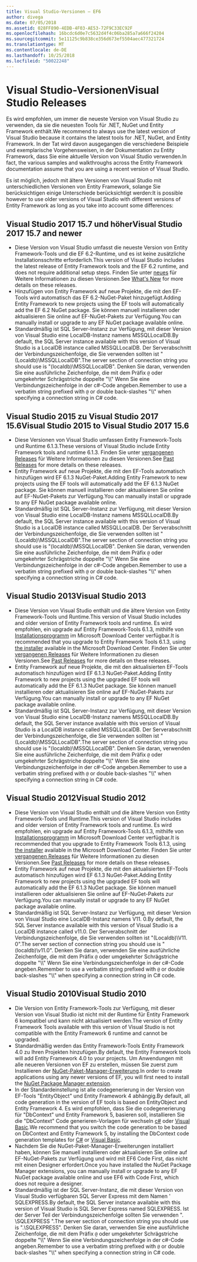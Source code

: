 ```yaml
---
title: Visual Studio-Versionen – EF6
author: divega
ms.date: 07/05/2018
ms.assetid: 028FF890-4EDB-4F03-AE53-72F9C33EC92F
ms.openlocfilehash: 16bcdc6d0e7c5632d4f4c06ba285a7a666f24204
ms.sourcegitcommit: 5e11125c9b838ce356d673ef5504aec477321724
ms.translationtype: MT
ms.contentlocale: de-DE
ms.lasthandoff: 10/25/2018
ms.locfileid: "50022248"
---
```

# <a name="visual-studio-releases"></a><span data-ttu-id="02dd5-102">Visual Studio-Versionen</span><span class="sxs-lookup"><span data-stu-id="02dd5-102">Visual Studio Releases</span></span>

<span data-ttu-id="02dd5-103">Es wird empfohlen, um immer die neueste Version von Visual Studio zu verwenden, da sie die neuesten Tools für .NET, NuGet und Entity Framework enthält.</span><span class="sxs-lookup"><span data-stu-id="02dd5-103">We recommend to always use the latest version of Visual Studio because it contains the latest tools for .NET, NuGet, and Entity Framework.</span></span>
<span data-ttu-id="02dd5-104">In der Tat wird davon ausgegangen die verschiedene Beispiele und exemplarische Vorgehensweisen, in der Dokumentation zu Entity Framework, dass Sie eine aktuelle Version von Visual Studio verwenden.</span><span class="sxs-lookup"><span data-stu-id="02dd5-104">In fact, the various samples and walkthroughs across the Entity Framework documentation assume that you are using a recent version of Visual Studio.</span></span>

<span data-ttu-id="02dd5-105">Es ist möglich, jedoch mit ältere Versionen von Visual Studio mit unterschiedlichen Versionen von Entity Framework, solange Sie berücksichtigen einige Unterschiede berücksichtigt werden:</span><span class="sxs-lookup"><span data-stu-id="02dd5-105">It is possible however to use older versions of Visual Studio with different versions of Entity Framework as long as you take into account some differences:</span></span>

## <a name="visual-studio-2017-157-and-newer"></a><span data-ttu-id="02dd5-106">Visual Studio 2017 15.7 und höher</span><span class="sxs-lookup"><span data-stu-id="02dd5-106">Visual Studio 2017 15.7 and newer</span></span>

- <span data-ttu-id="02dd5-107">Diese Version von Visual Studio umfasst die neueste Version von Entity Framework-Tools und die EF 6.2-Runtime, und es ist keine zusätzliche Installationsschritte erforderlich.</span><span class="sxs-lookup"><span data-stu-id="02dd5-107">This version of Visual Studio includes the latest release of Entity Framework tools and the EF 6.2 runtime, and does not require additional setup steps.</span></span>
<span data-ttu-id="02dd5-108">Finden Sie unter [neues](~/ef6/what-is-new/index.md) für Weitere Informationen zu diesen Versionen.</span><span class="sxs-lookup"><span data-stu-id="02dd5-108">See [What's New](~/ef6/what-is-new/index.md) for more details on these releases.</span></span>
- <span data-ttu-id="02dd5-109">Hinzufügen von Entity Framework auf neue Projekte, die mit den EF-Tools wird automatisch das EF 6.2-NuGet-Paket hinzugefügt.</span><span class="sxs-lookup"><span data-stu-id="02dd5-109">Adding Entity Framework to new projects using the EF tools will automatically add the EF 6.2 NuGet package.</span></span>
<span data-ttu-id="02dd5-110">Sie können manuell installieren oder aktualisieren Sie online auf EF-NuGet-Pakets zur Verfügung.</span><span class="sxs-lookup"><span data-stu-id="02dd5-110">You can manually install or upgrade to any EF NuGet package available online.</span></span>
- <span data-ttu-id="02dd5-111">Standardmäßig ist SQL Server-Instanz zur Verfügung, mit dieser Version von Visual Studio eine LocalDB-Instanz namens MSSQLLocalDB.</span><span class="sxs-lookup"><span data-stu-id="02dd5-111">By default, the SQL Server instance available with this version of Visual Studio is a LocalDB instance called MSSQLLocalDB.</span></span>
<span data-ttu-id="02dd5-112">Der Serverabschnitt der Verbindungszeichenfolge, die Sie verwenden sollten ist "(Localdb)\\MSSQLLocalDB".</span><span class="sxs-lookup"><span data-stu-id="02dd5-112">The server section of connection string you should use is "(localdb)\\MSSQLLocalDB".</span></span>
<span data-ttu-id="02dd5-113">Denken Sie daran, verwenden Sie eine ausführliche Zeichenfolge, die mit dem Präfix `@` oder umgekehrter Schrägstriche doppelte "\\\\" Wenn Sie eine Verbindungszeichenfolge in der c#-Code angeben.</span><span class="sxs-lookup"><span data-stu-id="02dd5-113">Remember to use a verbatim string prefixed with `@` or double back-slashes "\\\\" when specifying a connection string in C# code.</span></span>  


## <a name="visual-studio-2015-to-visual-studio-2017-156"></a><span data-ttu-id="02dd5-114">Visual Studio 2015 zu Visual Studio 2017 15.6</span><span class="sxs-lookup"><span data-stu-id="02dd5-114">Visual Studio 2015 to Visual Studio 2017 15.6</span></span>

- <span data-ttu-id="02dd5-115">Diese Versionen von Visual Studio umfassen Entity Framework-Tools und Runtime 6.1.3.</span><span class="sxs-lookup"><span data-stu-id="02dd5-115">These versions of Visual Studio include Entity Framework tools and runtime 6.1.3.</span></span>
<span data-ttu-id="02dd5-116">Finden Sie unter [vergangenen Releases](~/ef6/what-is-new/past-releases.md#ef-613) für Weitere Informationen zu diesen Versionen.</span><span class="sxs-lookup"><span data-stu-id="02dd5-116">See [Past Releases](~/ef6/what-is-new/past-releases.md#ef-613) for more details on these releases.</span></span>
- <span data-ttu-id="02dd5-117">Entity Framework auf neue Projekte, die mit den EF-Tools automatisch hinzufügen wird EF 6.1.3 NuGet-Paket.</span><span class="sxs-lookup"><span data-stu-id="02dd5-117">Adding Entity Framework to new projects using the EF tools will automatically add the EF 6.1.3 NuGet package.</span></span>
<span data-ttu-id="02dd5-118">Sie können manuell installieren oder aktualisieren Sie online auf EF-NuGet-Pakets zur Verfügung.</span><span class="sxs-lookup"><span data-stu-id="02dd5-118">You can manually install or upgrade to any EF NuGet package available online.</span></span>
- <span data-ttu-id="02dd5-119">Standardmäßig ist SQL Server-Instanz zur Verfügung, mit dieser Version von Visual Studio eine LocalDB-Instanz namens MSSQLLocalDB.</span><span class="sxs-lookup"><span data-stu-id="02dd5-119">By default, the SQL Server instance available with this version of Visual Studio is a LocalDB instance called MSSQLLocalDB.</span></span>
<span data-ttu-id="02dd5-120">Der Serverabschnitt der Verbindungszeichenfolge, die Sie verwenden sollten ist "(Localdb)\\MSSQLLocalDB".</span><span class="sxs-lookup"><span data-stu-id="02dd5-120">The server section of connection string you should use is "(localdb)\\MSSQLLocalDB".</span></span>
<span data-ttu-id="02dd5-121">Denken Sie daran, verwenden Sie eine ausführliche Zeichenfolge, die mit dem Präfix `@` oder umgekehrter Schrägstriche doppelte "\\\\" Wenn Sie eine Verbindungszeichenfolge in der c#-Code angeben.</span><span class="sxs-lookup"><span data-stu-id="02dd5-121">Remember to use a verbatim string prefixed with `@` or double back-slashes "\\\\" when specifying a connection string in C# code.</span></span>  


## <a name="visual-studio-2013"></a><span data-ttu-id="02dd5-122">Visual Studio 2013</span><span class="sxs-lookup"><span data-stu-id="02dd5-122">Visual Studio 2013</span></span>
- <span data-ttu-id="02dd5-123">Diese Version von Visual Studio enthält und die ältere Version von Entity Framework-Tools und Runtime.</span><span class="sxs-lookup"><span data-stu-id="02dd5-123">This version of Visual Studio includes and older version of Entity Framework tools and runtime.</span></span>
<span data-ttu-id="02dd5-124">Es wird empfohlen, ein upgrade auf Entity Framework-Tools 6.1.3, mithilfe von [Installationsprogramm](https://www.microsoft.com/download/details.aspx?id=40762) im Microsoft Download Center verfügbar.</span><span class="sxs-lookup"><span data-stu-id="02dd5-124">It is recommended that you upgrade to Entity Framework Tools 6.1.3, using [the installer](https://www.microsoft.com/download/details.aspx?id=40762) available in the Microsoft Download Center.</span></span>
<span data-ttu-id="02dd5-125">Finden Sie unter [vergangenen Releases](~/ef6/what-is-new/past-releases.md#ef-613) für Weitere Informationen zu diesen Versionen.</span><span class="sxs-lookup"><span data-stu-id="02dd5-125">See [Past Releases](~/ef6/what-is-new/past-releases.md#ef-613) for more details on these releases.</span></span>
- <span data-ttu-id="02dd5-126">Entity Framework auf neue Projekte, die mit den aktualisierten EF-Tools automatisch hinzufügen wird EF 6.1.3 NuGet-Paket.</span><span class="sxs-lookup"><span data-stu-id="02dd5-126">Adding Entity Framework to new projects using the upgraded EF tools will automatically add the EF 6.1.3 NuGet package.</span></span>
<span data-ttu-id="02dd5-127">Sie können manuell installieren oder aktualisieren Sie online auf EF-NuGet-Pakets zur Verfügung.</span><span class="sxs-lookup"><span data-stu-id="02dd5-127">You can manually install or upgrade to any EF NuGet package available online.</span></span>
- <span data-ttu-id="02dd5-128">Standardmäßig ist SQL Server-Instanz zur Verfügung, mit dieser Version von Visual Studio eine LocalDB-Instanz namens MSSQLLocalDB.</span><span class="sxs-lookup"><span data-stu-id="02dd5-128">By default, the SQL Server instance available with this version of Visual Studio is a LocalDB instance called MSSQLLocalDB.</span></span>
<span data-ttu-id="02dd5-129">Der Serverabschnitt der Verbindungszeichenfolge, die Sie verwenden sollten ist "(Localdb)\\MSSQLLocalDB".</span><span class="sxs-lookup"><span data-stu-id="02dd5-129">The server section of connection string you should use is "(localdb)\\MSSQLLocalDB".</span></span>
<span data-ttu-id="02dd5-130">Denken Sie daran, verwenden Sie eine ausführliche Zeichenfolge, die mit dem Präfix `@` oder umgekehrter Schrägstriche doppelte "\\\\" Wenn Sie eine Verbindungszeichenfolge in der c#-Code angeben.</span><span class="sxs-lookup"><span data-stu-id="02dd5-130">Remember to use a verbatim string prefixed with `@` or double back-slashes "\\\\" when specifying a connection string in C# code.</span></span>  

## <a name="visual-studio-2012"></a><span data-ttu-id="02dd5-131">Visual Studio 2012</span><span class="sxs-lookup"><span data-stu-id="02dd5-131">Visual Studio 2012</span></span>

- <span data-ttu-id="02dd5-132">Diese Version von Visual Studio enthält und die ältere Version von Entity Framework-Tools und Runtime.</span><span class="sxs-lookup"><span data-stu-id="02dd5-132">This version of Visual Studio includes and older version of Entity Framework tools and runtime.</span></span>
<span data-ttu-id="02dd5-133">Es wird empfohlen, ein upgrade auf Entity Framework-Tools 6.1.3, mithilfe von [Installationsprogramm](https://www.microsoft.com/download/details.aspx?id=40762) im Microsoft Download Center verfügbar.</span><span class="sxs-lookup"><span data-stu-id="02dd5-133">It is recommended that you upgrade to Entity Framework Tools 6.1.3, using [the installer](https://www.microsoft.com/download/details.aspx?id=40762) available in the Microsoft Download Center.</span></span>
<span data-ttu-id="02dd5-134">Finden Sie unter [vergangenen Releases](~/ef6/what-is-new/past-releases.md#ef-613) für Weitere Informationen zu diesen Versionen.</span><span class="sxs-lookup"><span data-stu-id="02dd5-134">See [Past Releases](~/ef6/what-is-new/past-releases.md#ef-613) for more details on these releases.</span></span>
- <span data-ttu-id="02dd5-135">Entity Framework auf neue Projekte, die mit den aktualisierten EF-Tools automatisch hinzufügen wird EF 6.1.3 NuGet-Paket.</span><span class="sxs-lookup"><span data-stu-id="02dd5-135">Adding Entity Framework to new projects using the upgraded EF tools will automatically add the EF 6.1.3 NuGet package.</span></span>
<span data-ttu-id="02dd5-136">Sie können manuell installieren oder aktualisieren Sie online auf EF-NuGet-Pakets zur Verfügung.</span><span class="sxs-lookup"><span data-stu-id="02dd5-136">You can manually install or upgrade to any EF NuGet package available online.</span></span>
- <span data-ttu-id="02dd5-137">Standardmäßig ist SQL Server-Instanz zur Verfügung, mit dieser Version von Visual Studio eine LocalDB-Instanz namens V11. 0.</span><span class="sxs-lookup"><span data-stu-id="02dd5-137">By default, the SQL Server instance available with this version of Visual Studio is a LocalDB instance called v11.0.</span></span>
<span data-ttu-id="02dd5-138">Der Serverabschnitt der Verbindungszeichenfolge, die Sie verwenden sollten ist "(Localdb)\\V11. 0".</span><span class="sxs-lookup"><span data-stu-id="02dd5-138">The server section of connection string you should use is "(localdb)\\v11.0".</span></span>
<span data-ttu-id="02dd5-139">Denken Sie daran, verwenden Sie eine ausführliche Zeichenfolge, die mit dem Präfix `@` oder umgekehrter Schrägstriche doppelte "\\\\" Wenn Sie eine Verbindungszeichenfolge in der c#-Code angeben.</span><span class="sxs-lookup"><span data-stu-id="02dd5-139">Remember to use a verbatim string prefixed with `@` or double back-slashes "\\\\" when specifying a connection string in C# code.</span></span>  

## <a name="visual-studio-2010"></a><span data-ttu-id="02dd5-140">Visual Studio 2010</span><span class="sxs-lookup"><span data-stu-id="02dd5-140">Visual Studio 2010</span></span>

- <span data-ttu-id="02dd5-141">Die Version von Entity Framework-Tools zur Verfügung, mit dieser Version von Visual Studio ist nicht mit der Runtime für Entity Framework 6 kompatibel und kann nicht aktualisiert werden.</span><span class="sxs-lookup"><span data-stu-id="02dd5-141">The version of Entity Framework Tools available with this version of Visual Studio is not compatible with the Entity Framework 6 runtime and cannot be upgraded.</span></span>
- <span data-ttu-id="02dd5-142">Standardmäßig werden das Entity Framework-Tools Entity Framework 4.0 zu Ihren Projekten hinzufügen.</span><span class="sxs-lookup"><span data-stu-id="02dd5-142">By default, the Entity Framework tools will add Entity Framework 4.0 to your projects.</span></span>
<span data-ttu-id="02dd5-143">Um Anwendungen mit alle neueren Versionen von EF zu erstellen, müssen Sie zuerst zum Installieren der [NuGet-Paket-Manager-Erweiterung](https://marketplace.visualstudio.com/items?itemName=NuGetTeam.NuGetPackageManager).</span><span class="sxs-lookup"><span data-stu-id="02dd5-143">In order to create applications using any newer versions of EF, you will first need to install the [NuGet Package Manager extension](https://marketplace.visualstudio.com/items?itemName=NuGetTeam.NuGetPackageManager).</span></span>
- <span data-ttu-id="02dd5-144">In der Standardeinstellung ist alle codegenerierung in der Version von EF-Tools "EntityObject" und Entity Framework 4 abhängig.</span><span class="sxs-lookup"><span data-stu-id="02dd5-144">By default, all code generation in the version of EF tools is based on EntityObject and Entity Framework 4.</span></span>
<span data-ttu-id="02dd5-145">Es wird empfohlen, dass Sie die codegenerierung für "DbContext" und Entity Framework 5, basieren soll, installieren Sie die "DbContext" Code generieren-Vorlagen für wechseln [c#](https://marketplace.visualstudio.com/items?itemName=EntityFrameworkTeam.EF5xDbContextGeneratorforC) oder [Visual Basic](https://marketplace.visualstudio.com/items?itemName=EntityFrameworkTeam.EF5xDbContextGeneratorforVBNET).</span><span class="sxs-lookup"><span data-stu-id="02dd5-145">We recommend that you switch the code generation to be based on DbContext and Entity Framework 5, by installing the DbContext code generation templates for [C#](https://marketplace.visualstudio.com/items?itemName=EntityFrameworkTeam.EF5xDbContextGeneratorforC) or [Visual Basic](https://marketplace.visualstudio.com/items?itemName=EntityFrameworkTeam.EF5xDbContextGeneratorforVBNET).</span></span>
- <span data-ttu-id="02dd5-146">Nachdem Sie die NuGet-Paket-Manager-Erweiterungen installiert haben, können Sie manuell installieren oder aktualisieren Sie online auf EF-NuGet-Pakets zur Verfügung und wird mit EF6 Code First, das nicht mit einen Designer erfordert.</span><span class="sxs-lookup"><span data-stu-id="02dd5-146">Once you have installed the NuGet Package Manager extensions, you can manually install or upgrade to any EF NuGet package available online and use EF6 with Code First, which does not require a designer.</span></span>
- <span data-ttu-id="02dd5-147">Standardmäßig ist der SQL Server-Instanz, die mit dieser Version von Visual Studio verfügbaren SQL Server Express mit dem Namen ' SQLEXPRESS.</span><span class="sxs-lookup"><span data-stu-id="02dd5-147">By default, the SQL Server instance available with this version of Visual Studio is SQL Server Express named SQLEXPRESS.</span></span>
<span data-ttu-id="02dd5-148">Ist der Server Teil der Verbindungszeichenfolge sollten Sie verwenden ". \\SQLEXPRESS ".</span><span class="sxs-lookup"><span data-stu-id="02dd5-148">The server section of connection string you should use is ".\\SQLEXPRESS".</span></span>
<span data-ttu-id="02dd5-149">Denken Sie daran, verwenden Sie eine ausführliche Zeichenfolge, die mit dem Präfix `@` oder umgekehrter Schrägstriche doppelte "\\\\" Wenn Sie eine Verbindungszeichenfolge in der c#-Code angeben.</span><span class="sxs-lookup"><span data-stu-id="02dd5-149">Remember to use a verbatim string prefixed with `@` or double back-slashes "\\\\" when specifying a connection string in C# code.</span></span>
